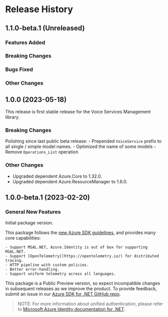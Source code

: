 # Release History

## 1.1.0-beta.1 (Unreleased)

### Features Added

### Breaking Changes

### Bugs Fixed

### Other Changes

## 1.0.0 (2023-05-18)

This release is first stable release for the Voice Services Management library.

### Breaking Changes

Polishing since last public beta release:
    - Prepended `VoiceService` prefix to all single / simple model names.
    - Optimized the name of some models
    - Remove `Operations_List` operation

### Other Changes

- Upgraded dependent Azure.Core to 1.32.0.
- Upgraded dependent Azure.ResourceManager to 1.6.0.

## 1.0.0-beta.1 (2023-02-20)

### General New Features

Initial package version.

This package follows the [new Azure SDK guidelines](https://azure.github.io/azure-sdk/general_introduction.html), and provides many core capabilities:

    - Support MSAL.NET, Azure.Identity is out of box for supporting MSAL.NET.
    - Support [OpenTelemetry](https://opentelemetry.io/) for distributed tracing.
    - HTTP pipeline with custom policies.
    - Better error-handling.
    - Support uniform telemetry across all languages.

This package is a Public Preview version, so expect incompatible changes in subsequent releases as we improve the product. To provide feedback, submit an issue in our [Azure SDK for .NET GitHub repo](https://github.com/Azure/azure-sdk-for-net/issues).

> NOTE: For more information about unified authentication, please refer to [Microsoft Azure Identity documentation for .NET](https://docs.microsoft.com//dotnet/api/overview/azure/identity-readme?view=azure-dotnet).
